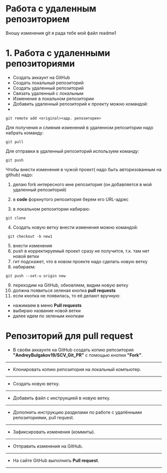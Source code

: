 # Работа с удаленным репозиторием
Вношу изменения
git я рада тебе
мой файл readme1
# 1. Работа с удаленными репозиториями
*  Создать аккаунт на GitHub
* Coздать локальный репозиторий
* Создать удаленный репозиторий
* Связать удаленный с локальным
* Изменение в локальном репозитории
* Добавить удаленный репозиторий к проекту можно командой:
* 
```
git remote add <original><адр. репозитория>

```
Для получения и слияния изменений в удаленном репозитории надо набрать команду:

```
git pull
```
Для отправки в удаленный репозиторий используем команду:
```
git push

```
Чтобы внести изменения в чужой проект( надо быть авторизованным на github) надо:
1. делаю fork интересного мне репозитория (он добавляется в мой удаленный репозиторий) 
2. в  **code** форкнутого репозитория берем его URL-адрес

3. в локальном репозитории набираю:
```
git clone
```
4. Создать новую ветку  внести изменения можно командой:
```
 git checkout -b new1
 ```
5. внести изменения
6. push в корректируемый проект сразу не получится, т.к. там нет новой ветки
7. гит подскажет, что в новом проекте надо  сделать новую
 ветку
8. набираем:
```
git push --set-u origin new
```  
9. переходим на GitHub, обновляем, видим новую ветку
10. должна появиться зеленая кнопка **pull requests**
11. если кнопка не появилась, то её делают вручную:
* нажимаем в меню **Pull requests** 
* выбираю  название новой ветки  
*  далее идем по зеленым кнопкам
# Репозиторий для **pull request**
* В своём аккаунте на GitHub создать копию репозитория **"AndreyBulgakov19/SCV_Git_PR"** с помощью кнопки **"Fork"**.
---
* Клонировать копию репозитория на локальный компьютер.
---
* Создать новую ветку.
---
* Добавить файл с инструкцией в новую ветку.
---
* Дополнить инструкцию разделами по работе с удалёнными репозиториями, pull request.
---
* Зафиксировать изменения (коммиты).
---
* Отправить изменения на GitHub.
---
* На сайте GitHub выполнить **Pull request**.
---
